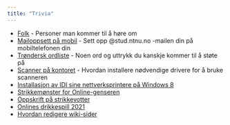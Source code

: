 ```yaml
---
title: "Trivia"
---
```


- [Folk](https://wiki.online.ntnu.no/info/trivia/folk/) - Personer man kommer til å høre om
- [Mailoppsett på mobil](https://wiki.online.ntnu.no/info/trivia/mailoppsett-pa-mobil/) - Sett opp @stud.ntnu.no -mailen din på mobiltelefonen din
- [Trøndersk ordliste](https://wiki.online.ntnu.no/info/trivia/trondersk-ordliste/) - Noen ord og uttrykk du kanskje kommer til å støte på
- [Scanner på kontoret](https://wiki.online.ntnu.no/info/trivia/scanner-pa-kontoret/) - Hvordan installere nødvendige drivere for å bruke scanneren
- [Installasjon av IDI sine nettverksprintere på Windows 8](https://wiki.online.ntnu.no/info/trivia/nettverksprintere-win8/)  
- [Strikkemønster for Online-genseren](https://wiki.online.ntnu.no/info/trivia/strikkegenser/)
- [Oppskrift på strikkevotter](https://wiki.online.ntnu.no/info/trivia/oppskrift_pa_strikkevotter/)
- [Onlines drikkespill 2021](https://wiki.online.ntnu.no/info/trivia/onlines-drikkespill-2021/)
- [Hvordan redigere wiki-sider](https://wiki.online.ntnu.no/info/trivia/hvordan-endre-wiki-sider-pa-ow/)